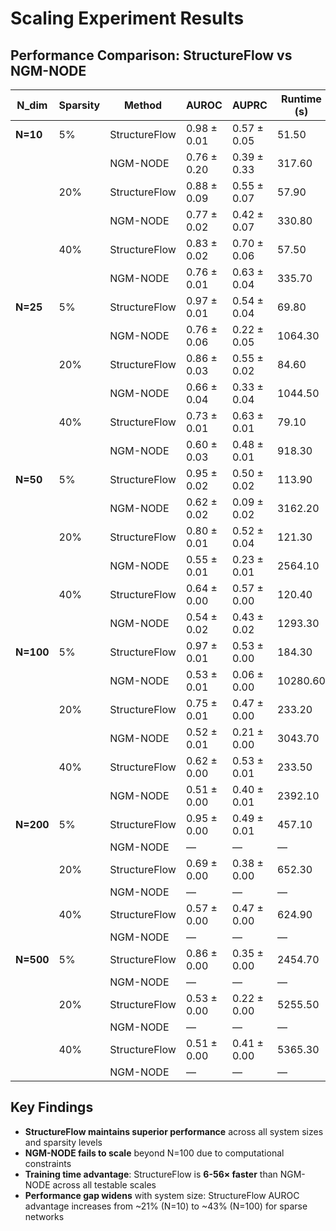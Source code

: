 # Scaling Experiment Results

## Performance Comparison: StructureFlow vs NGM-NODE

| N_dim | Sparsity | Method | AUROC | AUPRC | Runtime (s) |
|-------|------|--------|------------|---------------|----------------|
| **N=10** | 5% | StructureFlow | 0.98 ± 0.01 | 0.57 ± 0.05 | 51.50 |
| | | NGM-NODE | 0.76 ± 0.20 | 0.39 ± 0.33 | 317.60 |
| | 20% | StructureFlow | 0.88 ± 0.09 | 0.55 ± 0.07 | 57.90 |
| | | NGM-NODE | 0.77 ± 0.02 | 0.42 ± 0.07 | 330.80 |
| | 40% | StructureFlow | 0.83 ± 0.02 | 0.70 ± 0.06 | 57.50 |
| | | NGM-NODE | 0.76 ± 0.01 | 0.63 ± 0.04 | 335.70 |
| **N=25** | 5% | StructureFlow | 0.97 ± 0.01 | 0.54 ± 0.04 | 69.80 |
| | | NGM-NODE | 0.76 ± 0.06 | 0.22 ± 0.05 | 1064.30 |
| | 20% | StructureFlow | 0.86 ± 0.03 | 0.55 ± 0.02 | 84.60 |
| | | NGM-NODE | 0.66 ± 0.04 | 0.33 ± 0.04 | 1044.50 |
| | 40% | StructureFlow | 0.73 ± 0.01 | 0.63 ± 0.01 | 79.10 |
| | | NGM-NODE | 0.60 ± 0.03 | 0.48 ± 0.01 | 918.30 |
| **N=50** | 5% | StructureFlow | 0.95 ± 0.02 | 0.50 ± 0.02 | 113.90 |
| | | NGM-NODE | 0.62 ± 0.02 | 0.09 ± 0.02 | 3162.20 |
| | 20% | StructureFlow | 0.80 ± 0.01 | 0.52 ± 0.04 | 121.30 |
| | | NGM-NODE | 0.55 ± 0.01 | 0.23 ± 0.01 | 2564.10 |
| | 40% | StructureFlow | 0.64 ± 0.00 | 0.57 ± 0.00 | 120.40 |
| | | NGM-NODE | 0.54 ± 0.02 | 0.43 ± 0.02 | 1293.30 |
| **N=100** | 5% | StructureFlow | 0.97 ± 0.01 | 0.53 ± 0.00 | 184.30 |
| | | NGM-NODE | 0.53 ± 0.01 | 0.06 ± 0.00 | 10280.60 |
| | 20% | StructureFlow | 0.75 ± 0.01 | 0.47 ± 0.00 | 233.20 |
| | | NGM-NODE | 0.52 ± 0.01 | 0.21 ± 0.00 | 3043.70 |
| | 40% | StructureFlow | 0.62 ± 0.00 | 0.53 ± 0.01 | 233.50 |
| | | NGM-NODE | 0.51 ± 0.00 | 0.40 ± 0.01 | 2392.10 |
| **N=200** | 5% | StructureFlow | 0.95 ± 0.00 | 0.49 ± 0.01 | 457.10 |
| | | NGM-NODE | — | — | — |
| | 20% | StructureFlow | 0.69 ± 0.00 | 0.38 ± 0.00 | 652.30 |
| | | NGM-NODE | — | — | — |
| | 40% | StructureFlow | 0.57 ± 0.00 | 0.47 ± 0.00 | 624.90 |
| | | NGM-NODE | — | — | — |
| **N=500** | 5% | StructureFlow | 0.86 ± 0.00 | 0.35 ± 0.00 | 2454.70 |
| | | NGM-NODE | — | — | — |
| | 20% | StructureFlow | 0.53 ± 0.00 | 0.22 ± 0.00 | 5255.50 |
| | | NGM-NODE | — | — | — |
| | 40% | StructureFlow | 0.51 ± 0.00 | 0.41 ± 0.00 | 5365.30 |
| | | NGM-NODE | — | — | — |

## Key Findings

- **StructureFlow maintains superior performance** across all system sizes and sparsity levels
- **NGM-NODE fails to scale** beyond N=100 due to computational constraints
- **Training time advantage**: StructureFlow is **6-56× faster** than NGM-NODE across all testable scales
- **Performance gap widens** with system size: StructureFlow AUROC advantage increases from ~21% (N=10) to ~43% (N=100) for sparse networks 